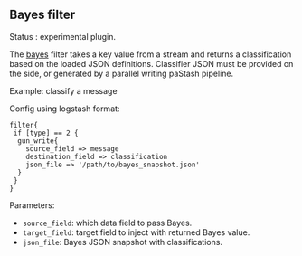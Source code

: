 Bayes filter
---

Status : experimental plugin.

The [bayes](https://github.com/ttezel/bayes) filter takes a key value from a stream and returns a classification based on the loaded JSON definitions.
Classifier JSON must be provided on the side, or generated by a parallel writing paStash pipeline.

Example: classify a message

Config using logstash format:
````
filter{
 if [type] == 2 {
  gun_write{
    source_field => message
    destination_field => classification
    json_file => '/path/to/bayes_snapshot.json'
  }
 }
}
````

Parameters:

* ``source_field``: which data field to pass Bayes.
* ``target_field``: target field to inject with returned Bayes value.
* ``json_file``: Bayes JSON snapshot with classifications.

